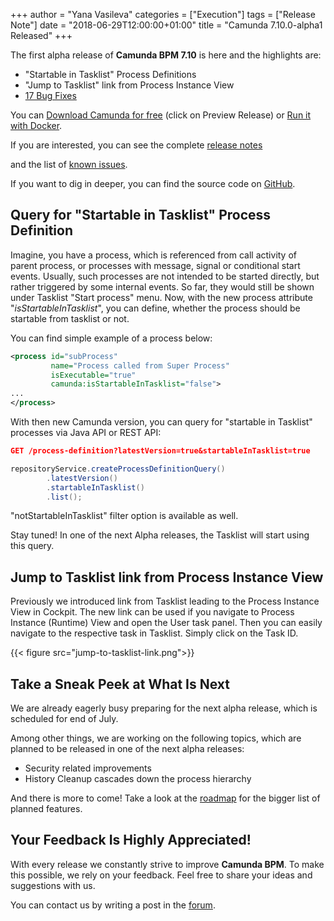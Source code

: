+++
author = "Yana Vasileva"
categories = ["Execution"]
tags = ["Release Note"]
date = "2018-06-29T12:00:00+01:00"
title = "Camunda 7.10.0-alpha1 Released"
+++

The first alpha release of **Camunda BPM 7.10** is here and the highlights are:

* "Startable in Tasklist" Process Definitions
* "Jump to Tasklist" link from Process Instance View
* [17 Bug Fixes](https://app.camunda.com/jira/issues/?jql=issuetype%20%3D%20%22Bug%20Report%22%20AND%20fixVersion%20%3D%207.10.0-alpha1)

You can <a href="https://camunda.com/download/">Download Camunda for free</a> (click on Preview Release) or <a href="https://hub.docker.com/r/camunda/camunda-bpm-platform/">Run it with Docker</a>.


If you are interested, you can see the complete [release notes](https://app.camunda.com/jira/secure/ReleaseNote.jspa?projectId=10230&version=15318)

and the list of [known issues](https://app.camunda.com/jira/issues/?jql=affectedVersion%20%3D%207.10.0-alpha1).

If you want to dig in deeper, you can find the source code on [GitHub](https://github.com/camunda/camunda-bpm-platform/releases/tag/7.10.0-alpha1).

<!--more-->

## Query for "Startable in Tasklist" Process Definition

Imagine, you have a process, which is referenced from call activity of parent process, or processes with message, signal or conditional start events. Usually, such processes
 are not intended to be started directly, but rather triggered by some internal events. So far, they would still be shown under Tasklist "Start process" menu. 
 Now, with the new process attribute "*isStartableInTasklist*", you can define, whether the process should be startable from tasklist or not.

You can find simple example of a process below:
```xml
<process id="subProcess" 
         name="Process called from Super Process" 
		 isExecutable="true" 
		 camunda:isStartableInTasklist="false">
...
</process>
```

With then new Camunda version, you can query for "startable in Tasklist" processes via Java API or REST API:
```json
GET /process-definition?latestVersion=true&startableInTasklist=true
```
```java
repositoryService.createProcessDefinitionQuery()
        .latestVersion()
        .startableInTasklist()
        .list();
```
"notStartableInTasklist" filter option is available as well.

Stay tuned! In one of the next Alpha releases, the Tasklist will start using this query. 

## Jump to Tasklist link from Process Instance View

Previously we introduced link from Tasklist leading to the Process Instance View in Cockpit.
The new link can be used if you navigate to Process Instance (Runtime) View and open the User task panel.
Then you can easily navigate to the respective task in Tasklist. Simply click on the Task ID.

{{< figure src="jump-to-tasklist-link.png">}}

<!-- {{< figure class="main teaser no-border" src="jump-to-tasklist-link.png">}} -->

## Take a Sneak Peek at What Is Next
We are already eagerly busy preparing for the next alpha release, which is scheduled for end of July. 

Among other things, we are working on the following topics, which are planned to be released in one of the next alpha releases: 

* Security related improvements
* History Cleanup cascades down the process hierarchy

And there is more to come! Take a look at the [roadmap](https://camunda.com/learn/community/#roadmap) for the bigger list of planned features.


## Your Feedback Is Highly Appreciated!

With every release we constantly strive to improve **Camunda BPM**. To make this possible, we rely on your feedback.
Feel free to share your ideas and suggestions with us. 

You can contact us by writing a post in the [forum](https://forum.camunda.org/).

